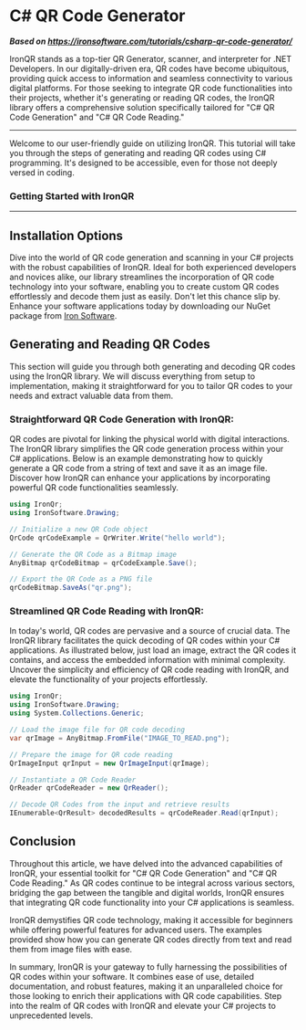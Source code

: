 # C# QR Code Generator

***Based on <https://ironsoftware.com/tutorials/csharp-qr-code-generator/>***


IronQR stands as a top-tier QR Generator, scanner, and interpreter for .NET Developers. In our digitally-driven era, QR codes have become ubiquitous, providing quick access to information and seamless connectivity to various digital platforms. For those seeking to integrate QR code functionalities into their projects, whether it's generating or reading QR codes, the IronQR library offers a comprehensive solution specifically tailored for "C# QR Code Generation" and "C# QR Code Reading."

---

Welcome to our user-friendly guide on utilizing IronQR. This tutorial will take you through the steps of generating and reading QR codes using C# programming. It's designed to be accessible, even for those not deeply versed in coding.

### Getting Started with IronQR

---

## Installation Options

Dive into the world of QR code generation and scanning in your C# projects with the robust capabilities of IronQR. Ideal for both experienced developers and novices alike, our library streamlines the incorporation of QR code technology into your software, enabling you to create custom QR codes effortlessly and decode them just as easily. Don't let this chance slip by. Enhance your software applications today by downloading our NuGet package from [Iron Software](https://ironsoftware.com).

## Generating and Reading QR Codes

This section will guide you through both generating and decoding QR codes using the IronQR library. We will discuss everything from setup to implementation, making it straightforward for you to tailor QR codes to your needs and extract valuable data from them.

### Straightforward QR Code Generation with IronQR:

QR codes are pivotal for linking the physical world with digital interactions. The IronQR library simplifies the QR code generation process within your C# applications. Below is an example demonstrating how to quickly generate a QR code from a string of text and save it as an image file. Discover how IronQR can enhance your applications by incorporating powerful QR code functionalities seamlessly.

```cs
using IronQr;
using IronSoftware.Drawing;

// Initialize a new QR Code object
QrCode qrCodeExample = QrWriter.Write("hello world");

// Generate the QR Code as a Bitmap image
AnyBitmap qrCodeBitmap = qrCodeExample.Save();

// Export the QR Code as a PNG file
qrCodeBitmap.SaveAs("qr.png");
```

### Streamlined QR Code Reading with IronQR:

In today's world, QR codes are pervasive and a source of crucial data. The IronQR library facilitates the quick decoding of QR codes within your C# applications. As illustrated below, just load an image, extract the QR codes it contains, and access the embedded information with minimal complexity. Uncover the simplicity and efficiency of QR code reading with IronQR, and elevate the functionality of your projects effortlessly.

```cs
using IronQr;
using IronSoftware.Drawing;
using System.Collections.Generic;

// Load the image file for QR code decoding
var qrImage = AnyBitmap.FromFile("IMAGE_TO_READ.png");

// Prepare the image for QR code reading
QrImageInput qrInput = new QrImageInput(qrImage);

// Instantiate a QR Code Reader
QrReader qrCodeReader = new QrReader();

// Decode QR Codes from the input and retrieve results
IEnumerable<QrResult> decodedResults = qrCodeReader.Read(qrInput);
```

## Conclusion

Throughout this article, we have delved into the advanced capabilities of IronQR, your essential toolkit for "C# QR Code Generation" and "C# QR Code Reading." As QR codes continue to be integral across various sectors, bridging the gap between the tangible and digital worlds, IronQR ensures that integrating QR code functionality into your C# applications is seamless.

IronQR demystifies QR code technology, making it accessible for beginners while offering powerful features for advanced users. The examples provided show how you can generate QR codes directly from text and read them from image files with ease.

In summary, IronQR is your gateway to fully harnessing the possibilities of QR codes within your software. It combines ease of use, detailed documentation, and robust features, making it an unparalleled choice for those looking to enrich their applications with QR code capabilities. Step into the realm of QR codes with IronQR and elevate your C# projects to unprecedented levels.